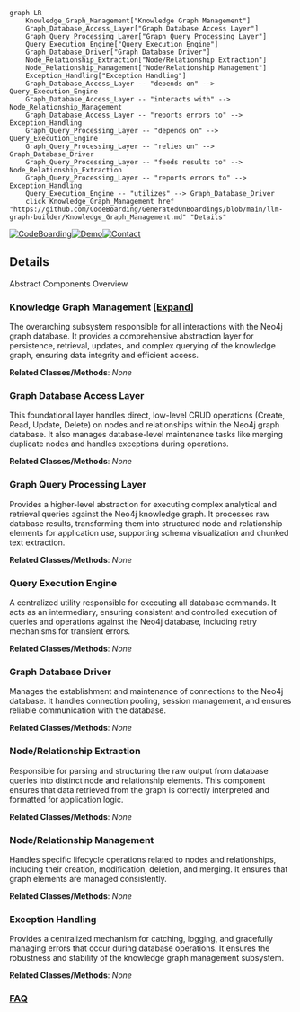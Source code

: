 ```mermaid
graph LR
    Knowledge_Graph_Management["Knowledge Graph Management"]
    Graph_Database_Access_Layer["Graph Database Access Layer"]
    Graph_Query_Processing_Layer["Graph Query Processing Layer"]
    Query_Execution_Engine["Query Execution Engine"]
    Graph_Database_Driver["Graph Database Driver"]
    Node_Relationship_Extraction["Node/Relationship Extraction"]
    Node_Relationship_Management["Node/Relationship Management"]
    Exception_Handling["Exception Handling"]
    Graph_Database_Access_Layer -- "depends on" --> Query_Execution_Engine
    Graph_Database_Access_Layer -- "interacts with" --> Node_Relationship_Management
    Graph_Database_Access_Layer -- "reports errors to" --> Exception_Handling
    Graph_Query_Processing_Layer -- "depends on" --> Query_Execution_Engine
    Graph_Query_Processing_Layer -- "relies on" --> Graph_Database_Driver
    Graph_Query_Processing_Layer -- "feeds results to" --> Node_Relationship_Extraction
    Graph_Query_Processing_Layer -- "reports errors to" --> Exception_Handling
    Query_Execution_Engine -- "utilizes" --> Graph_Database_Driver
    click Knowledge_Graph_Management href "https://github.com/CodeBoarding/GeneratedOnBoardings/blob/main/llm-graph-builder/Knowledge_Graph_Management.md" "Details"
```

[![CodeBoarding](https://img.shields.io/badge/Generated%20by-CodeBoarding-9cf?style=flat-square)](https://github.com/CodeBoarding/GeneratedOnBoardings)[![Demo](https://img.shields.io/badge/Try%20our-Demo-blue?style=flat-square)](https://www.codeboarding.org/demo)[![Contact](https://img.shields.io/badge/Contact%20us%20-%20contact@codeboarding.org-lightgrey?style=flat-square)](mailto:contact@codeboarding.org)

## Details

Abstract Components Overview

### Knowledge Graph Management [[Expand]](./Knowledge_Graph_Management.md)
The overarching subsystem responsible for all interactions with the Neo4j graph database. It provides a comprehensive abstraction layer for persistence, retrieval, updates, and complex querying of the knowledge graph, ensuring data integrity and efficient access.


**Related Classes/Methods**: _None_

### Graph Database Access Layer
This foundational layer handles direct, low-level CRUD operations (Create, Read, Update, Delete) on nodes and relationships within the Neo4j graph database. It also manages database-level maintenance tasks like merging duplicate nodes and handles exceptions during operations.


**Related Classes/Methods**: _None_

### Graph Query Processing Layer
Provides a higher-level abstraction for executing complex analytical and retrieval queries against the Neo4j knowledge graph. It processes raw database results, transforming them into structured node and relationship elements for application use, supporting schema visualization and chunked text extraction.


**Related Classes/Methods**: _None_

### Query Execution Engine
A centralized utility responsible for executing all database commands. It acts as an intermediary, ensuring consistent and controlled execution of queries and operations against the Neo4j database, including retry mechanisms for transient errors.


**Related Classes/Methods**: _None_

### Graph Database Driver
Manages the establishment and maintenance of connections to the Neo4j database. It handles connection pooling, session management, and ensures reliable communication with the database.


**Related Classes/Methods**: _None_

### Node/Relationship Extraction
Responsible for parsing and structuring the raw output from database queries into distinct node and relationship elements. This component ensures that data retrieved from the graph is correctly interpreted and formatted for application logic.


**Related Classes/Methods**: _None_

### Node/Relationship Management
Handles specific lifecycle operations related to nodes and relationships, including their creation, modification, deletion, and merging. It ensures that graph elements are managed consistently.


**Related Classes/Methods**: _None_

### Exception Handling
Provides a centralized mechanism for catching, logging, and gracefully managing errors that occur during database operations. It ensures the robustness and stability of the knowledge graph management subsystem.


**Related Classes/Methods**: _None_



### [FAQ](https://github.com/CodeBoarding/GeneratedOnBoardings/tree/main?tab=readme-ov-file#faq)